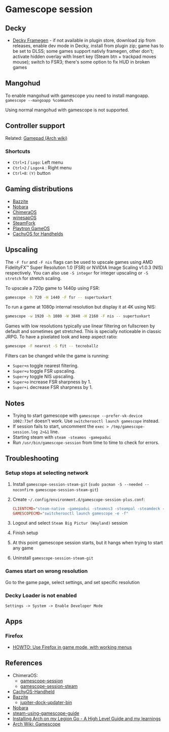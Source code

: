 # Gamescope session

## Decky

- [Decky Framegen](https://github.com/xXJSONDeruloXx/Decky-Framegen) - if not available in plugin store, download zip from releases, enable dev mode in Decky, install from plugin zip; game has to be set to DLSS; some games support nativly framegen, other don't; activate hidden overlay with Insert key (Steam btn + trackpad moves mouse); switch to FSR3; there's some option to fix HUD in broken games

## Mangohud

To enable mangohud with gamescope you need to install mangoapp. `gamescope --mangoapp %command%`

Using normal mangohud with gamescope is not supported.

## Controller support

Related: [Gamepad (Arch wiki)](https://wiki.archlinux.org/title/Gamepad)

### Shortcuts

- `Ctrl+1` / `Logo`: Left menu
- `Ctrl+2` / `Logo+A` : Right menu
- `Ctrl+8`: `(Y)` button

## Gaming distributions

- [Bazzite](https://bazzite.gg/)
- [Nobara](https://nobaraproject.org/)
- [ChimeraOS](https://chimeraos.org/)
- [winesapOS](https://github.com/LukeShortCloud/winesapOS)
- [SteamFork](https://github.com/steamfork)
- [Playtron GameOS](https://www.playtron.one/)
- [CachyOS for Handhelds](https://github.com/CachyOS/CachyOS-Handheld)

## Upscaling

The `-F fsr` and `-F nis` flags can be used to upscale games using AMD FidelityFX™ Super Resolution 1.0 (FSR) or NVIDIA Image Scaling v1.0.3 (NIS) respectively. You can also use `-S integer` for integer upscaling or `-S stretch` for stretch scaling.

To upscale a 720p game to 1440p using FSR:

```sh
gamescope -h 720 -H 1440 -F fsr -- supertuxkart
```

To run a game at 1080p internal resolution but display it at 4K using NIS:

```sh
gamescope -w 1920 -h 1080 -W 3840 -H 2160 -F nis -- supertuxkart
```

Games with low resolutions typically use linear filtering on fullscreen by default and sometimes get stretched. This is specially noticeable in classic JRPG. To have a pixelated look and keep aspect ratio:

```sh
gamescope -F nearest -S fit -- tecnoballz
```

Filters can be changed while the game is running:

- `Super+n` toggle nearest filtering.
- `Super+u` toggle FSR upscaling.
- `Super+y` toggle NIS upscaling.
- `Super+o` increase FSR sharpness by 1.
- `Super+i` decrease FSR sharpness by 1.

## Notes

- Trying to start gamescope with `gamescope --prefer-vk-device 1002:73ef` doesn't work. Use `switcherooctl launch gamescope` instead.
- If session fails to start, uncomment the `exec > /tmp/gamescope-session.log 2>&1` line.
- Starting steam with `steam -steamos -gamepadui`
- Run `/usr/bin/gamescope-session` from time to time to check for errors.

## Troubleshooting

### Setup stops at selecting network

1. Install `gamescope-session-steam-git` (`sudo pacman -S --needed --noconfirm gamescope-session-steam-git`)
2. Create `~/.config/environment.d/gamescope-session-plus.conf`:

   ```conf
   CLIENTCMD="steam-native -gamepadui -steamos3 -steampal -steamdeck -pipewire-dmabuf"
   GAMESCOPECMD="switcherooctl launch gamescope -e -f"
   ```

3. Logout and select `Steam Big Pictur (Wayland)` session
4. Finish setup
5. At this point gamescope session starts, but it hangs when trying to start any game
6. Uninstall `gamescope-session-steam-git`

### Games start on wrong resolution

Go to the game page, select settings, and set specific resolution

### Decky Loader is not enabled

`Settings -> System -> Enable Developer Mode`

## Apps

### Firefox

- [HOWTO: Use Firefox in game mode, with working menus](https://www.reddit.com/r/SteamDeck/comments/18sm4vf/howto_use_firefox_in_game_mode_with_working_menus/)

## References

- ChimeraOS:
  - [gamescope-session](https://github.com/ChimeraOS/gamescope-session)
  - [gamescope-session-steam](https://github.com/ChimeraOS/gamescope-session-steam)
- [CachyOS-Handheld](https://github.com/CachyOS/CachyOS-Handheld)
- [Bazzite](https://github.com/ublue-os/bazzite)
  - [jupiter-dock-updater-bin](https://gitlab.com/evlaV/jupiter-dock-updater-bin)
- [Nobara](https://github.com/Nobara-Project/steamdeck-edition-packages)
- [steam-using-gamescope-guide](https://github.com/shahnawazshahin/steam-using-gamescope-guide)
- [Installing Arch on my Legion Go - A High Level Guide and my learnings](https://gaming.lenovo.com/legion-go/post/installing-arch-on-my-legion-go---a-high-level-guide-and-my-learnings-tUz9yvPwS1spaZw)
- [Arch Wiki: Gamescope](https://wiki.archlinux.org/title/Gamescope)

